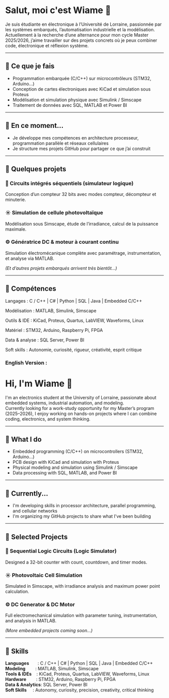 # Salut, moi c'est Wiame 👋

Je suis étudiante en électronique à l’Université de Lorraine, passionnée par les systèmes embarqués, l’automatisation industrielle et la modélisation.  
Actuellement à la recherche d’une alternance pour mon cycle Master 2025/2026, j’aime travailler sur des projets concrets où je peux combiner code, électronique et réflexion système.

---

## 🔧 Ce que je fais

- Programmation embarquée (C/C++) sur microcontrôleurs (STM32, Arduino…)
- Conception de cartes électroniques avec KiCad et simulation sous Proteus
- Modélisation et simulation physique avec Simulink / Simscape
- Traitement de données avec SQL, MATLAB et Power BI

---

## 🌱 En ce moment...

- Je développe mes compétences en architecture processeur, programmation parallèle et réseaux cellulaires
- Je structure mes projets GitHub pour partager ce que j’ai construit

---

## 📂 Quelques projets

### 🔌 Circuits intégrés séquentiels (simulateur logique)
Conception d’un compteur 32 bits avec modes compteur, décompteur et minuterie.

### ☀️ Simulation de cellule photovoltaïque
Modélisation sous Simscape, étude de l’irradiance, calcul de la puissance maximale.

### ⚙️ Génératrice DC & moteur à courant continu
Simulation électromécanique complète avec paramétrage, instrumentation, et analyse via MATLAB.

_(Et d’autres projets embarqués arrivent très bientôt…)_

---

## 🧠 Compétences

Langages        : C / C++ | C# | Python | SQL | Java | Embedded C/C++

Modélisation    : MATLAB, Simulink, Simscape

Outils & IDE    : KiCad, Proteus, Quartus, LabVIEW, Waveforms, Linux

Matériel        : STM32, Arduino, Raspberry Pi, FPGA

Data & analyse  : SQL Server, Power BI

Soft skills     : Autonomie, curiosité, rigueur, créativité, esprit critique

### English Version :

# Hi, I'm Wiame 👋

I'm an electronics student at the University of Lorraine, passionate about embedded systems, industrial automation, and modeling.  
Currently looking for a work-study opportunity for my Master’s program (2025–2026), I enjoy working on hands-on projects where I can combine coding, electronics, and system thinking.

---

## 🔧 What I do

- Embedded programming (C/C++) on microcontrollers (STM32, Arduino…)
- PCB design with KiCad and simulation with Proteus
- Physical modeling and simulation using Simulink / Simscape
- Data processing with SQL, MATLAB, and Power BI

---

## 🌱 Currently...

- I'm developing skills in processor architecture, parallel programming, and cellular networks  
- I'm organizing my GitHub projects to share what I've been building

---

## 📂 Selected Projects

### 🔌 Sequential Logic Circuits (Logic Simulator)  
Designed a 32-bit counter with count, countdown, and timer modes.

### ☀️ Photovoltaic Cell Simulation  
Simulated in Simscape, with irradiance analysis and maximum power point calculation.

### ⚙️ DC Generator & DC Motor  
Full electromechanical simulation with parameter tuning, instrumentation, and analysis in MATLAB.

_(More embedded projects coming soon...)_

---

## 🧠 Skills

**Languages**       : C / C++ | C# | Python | SQL | Java | Embedded C/C++  
**Modeling**        : MATLAB, Simulink, Simscape  
**Tools & IDEs**    : KiCad, Proteus, Quartus, LabVIEW, Waveforms, Linux  
**Hardware**        : STM32, Arduino, Raspberry Pi, FPGA  
**Data & Analytics**: SQL Server, Power BI  
**Soft Skills**     : Autonomy, curiosity, precision, creativity, critical thinking

